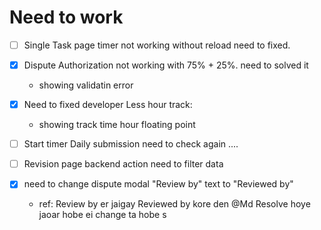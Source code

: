 # Need to work

* [ ] Single Task page timer not working without reload need to fixed.
* [X] Dispute Authorization not working with 75% + 25%. need to solved it

  * showing validatin error
* [X] Need to fixed developer Less hour track:

  * showing track time hour floating point
* [ ] Start timer Daily submission need to check again ....
* [ ] Revision page backend action need to filter data
* [X] need to change dispute modal "Review by" text to "Reviewed by"

  - ref: Review by er jaigay Reviewed by kore den @Md  Resolve hoye jaoar hobe ei change ta hobe
 s
